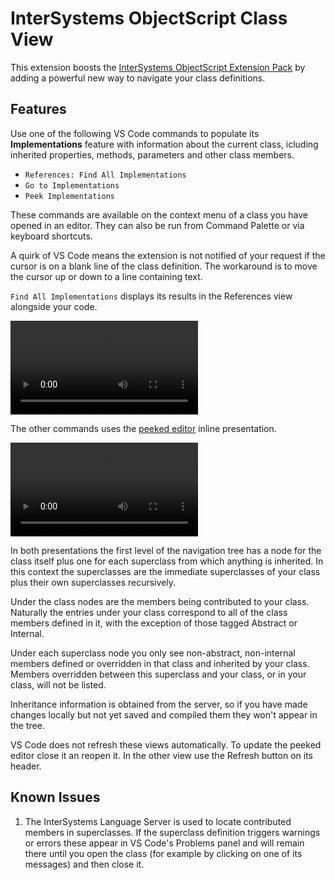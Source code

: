 # InterSystems ObjectScript Class View

This extension boosts the [InterSystems ObjectScript Extension Pack](https://marketplace.visualstudio.com/items?itemName=intersystems-community.objectscript-pack) by adding a powerful new way to navigate your class definitions.

## Features

Use one of the following VS Code commands to populate its **Implementations** feature with information about the current class, icluding inherited properties, methods, parameters and other class members.
- `References: Find All Implementations`
- `Go to Implementations`
- `Peek Implementations`

These commands are available on the context menu of a class you have opened in an editor. They can also be run from Command Palette or via keyboard shortcuts.

A quirk of VS Code means the extension is not notified of your request if the cursor is on a blank line of the class definition. The workaround is to move the cursor up or down to a line containing text.

`Find All Implementations` displays its results in the References view alongside your code.

<video controls src="https://github.com/gjsjohnmurray/vscode-objectscript-class-view/raw/HEAD/media/README/OSCV-side.mp4" type="video/mp4">
</video>


The other commands uses the [peeked editor](https://code.visualstudio.com/Docs/editor/editingevolved#_peek) inline presentation.

<video controls src="https://github.com/gjsjohnmurray/vscode-objectscript-class-view/raw/HEAD/media/README/OSCV-peek.mp4" type="video/mp4">
</video>

In both presentations the first level of the navigation tree has a node for the class itself plus one for each superclass from which anything is inherited. In this context the superclasses are the immediate superclasses of your class plus their own superclasses recursively.

Under the class nodes are the members being contributed to your class. Naturally the entries under your class correspond to all of the class members defined in it, with the exception of those tagged Abstract or Internal.

Under each superclass node you only see non-abstract, non-internal members defined or overridden in that class and inherited by your class. Members overridden between this superclass and your class, or in your class, will not be listed.

Inheritance information is obtained from the server, so if you have made changes locally but not yet saved and compiled them they won't appear in the tree.

VS Code does not refresh these views automatically. To update the peeked editor close it an reopen it. In the other view use the Refresh button on its header.

## Known Issues

1. The InterSystems Language Server is used to locate contributed members in superclasses. If the superclass definition triggers warnings or errors these appear in VS Code's Problems panel and will remain there until you open the class (for example by clicking on one of its messages) and then close it.